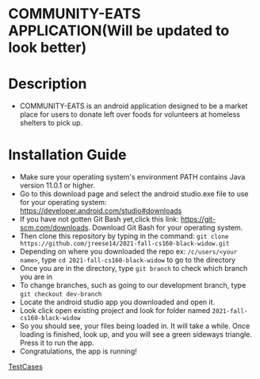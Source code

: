 # COMMUNITY-EATS APPLICATION(Will be updated to look better)
# Description
  - COMMUNITY-EATS is an android application designed to be a market place for users to donate left over foods for volunteers at homeless shelters to pick up. 
  
# Installation Guide
  - Make sure your operating system's environment PATH contains Java version 11.0.1 or higher.
  - Go to this download page and select the android studio.exe file to use for your operating system: https://developer.android.com/studio#downloads
  - If you have not gotten Git Bash yet,click this link: https://git-scm.com/downloads. Download Git Bash for your operating system.
  - Then clone this repository by typing in the command: ```git clone https://github.com/jreese14/2021-fall-cs160-black-widow.git```
  - Depending on where you downloaded the repo ex: ```/c/users/<your name>```, type ```cd 2021-fall-cs160-black-widow``` to go to the directory
  - Once you are in the directory, type ```git branch``` to check which branch you are in
  - To change branches, such as going to our development branch, type ```git checkout dev-branch```
  - Locate the android studio app you downloaded and open it.
  - Look click open existing project and look for folder named ```2021-fall-cs160-black-widow```
  - So you should see, your files being loaded in. It will take a while. Once loading is finished, look up, and you will see a green sideways triangle. Press it to run the app. 
  - Congratulations, the app is running! 
  
[TestCases](https://github.com/jreese14/2021-fall-cs160-black-widow/tree/dev-branch/app/src/androidTest/java/com/example/communityeats/activities)
